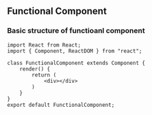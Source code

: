 ## Functional Component

### Basic structure of functioanl component
```
import React from React;
import { Component, ReactDOM } from "react";

class FunctionalComponent extends Component {
    render() {
        return (
            <div></div>
        )
    }
}
export default FunctionalComponent;
```